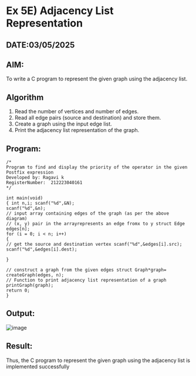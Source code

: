 # Ex 5E) Adjacency List Representation
## DATE:03/05/2025
## AIM:
To write a C program to represent the given graph using the adjacency list.

## Algorithm
1.	Read the number of vertices and number of edges.
2.	Read all edge pairs (source and destination) and store them.
3.	Create a graph using the input edge list.
4.	Print the adjacency list representation of the graph.


## Program:
```
/*
Program to find and display the priority of the operator in the given Postfix expression
Developed by: Ragavi k
RegisterNumber:  212223040161
*/

int main(void)
{ int n,i; scanf("%d",&N);
scanf("%d",&n);
// input array containing edges of the graph (as per the above diagram)
// (x, y) pair in the arrayrepresents an edge fromx to y struct Edge edges[n];
for (i = 0; i < n; i++)
{
// get the source and destination vertex scanf("%d",&edges[i].src);
scanf("%d",&edges[i].dest);

}

// construct a graph from the given edges struct Graph*graph= createGraph(edges, n);
// Function to print adjacency list representation of a graph printGraph(graph);
return 0;
}

```

## Output:
![image](https://github.com/user-attachments/assets/b81c476c-264f-44cf-8567-3dbb9dea6dcb)



## Result:
Thus, the C program to represent the given graph using the adjacency list is implemented successfully
